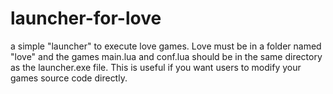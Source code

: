 # launcher-for-love
a simple "launcher" to execute love games. 
Love must be in a folder named "love" and the games main.lua and conf.lua should be in the same directory as the launcher.exe file. 
This is useful if you want users to modify your games source code directly.
